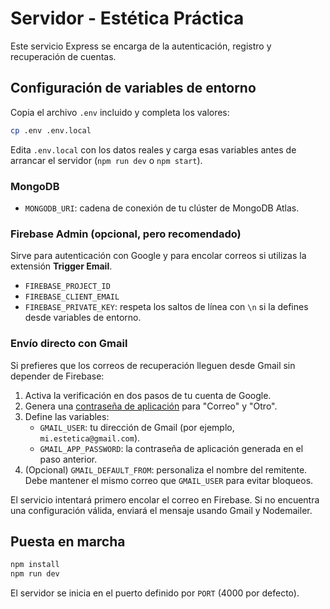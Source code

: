 # Servidor - Estética Práctica

Este servicio Express se encarga de la autenticación, registro y recuperación de cuentas.

## Configuración de variables de entorno

Copia el archivo `.env` incluido y completa los valores:

```bash
cp .env .env.local
```

Edita `.env.local` con los datos reales y carga esas variables antes de arrancar el servidor (`npm run dev` o `npm start`).

### MongoDB
- `MONGODB_URI`: cadena de conexión de tu clúster de MongoDB Atlas.

### Firebase Admin (opcional, pero recomendado)
Sirve para autenticación con Google y para encolar correos si utilizas la extensión **Trigger Email**.
- `FIREBASE_PROJECT_ID`
- `FIREBASE_CLIENT_EMAIL`
- `FIREBASE_PRIVATE_KEY`: respeta los saltos de línea con `\n` si la defines desde variables de entorno.

### Envío directo con Gmail
Si prefieres que los correos de recuperación lleguen desde Gmail sin depender de Firebase:
1. Activa la verificación en dos pasos de tu cuenta de Google.
2. Genera una [contraseña de aplicación](https://myaccount.google.com/apppasswords) para "Correo" y "Otro".
3. Define las variables:
   - `GMAIL_USER`: tu dirección de Gmail (por ejemplo, `mi.estetica@gmail.com`).
   - `GMAIL_APP_PASSWORD`: la contraseña de aplicación generada en el paso anterior.
4. (Opcional) `GMAIL_DEFAULT_FROM`: personaliza el nombre del remitente. Debe mantener el mismo correo que `GMAIL_USER` para evitar bloqueos.

El servicio intentará primero encolar el correo en Firebase. Si no encuentra una configuración válida, enviará el mensaje usando Gmail y Nodemailer.

## Puesta en marcha

```bash
npm install
npm run dev
```

El servidor se inicia en el puerto definido por `PORT` (4000 por defecto).